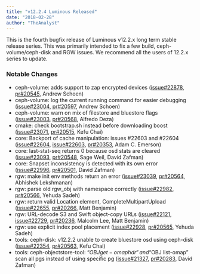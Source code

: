 ```yaml
---
title: "v12.2.4 Luminous Released"
date: "2018-02-28"
author: "TheAnalyst"
---
```


This is the fourth bugfix release of Luminous v12.2.x long term stable release series. This was primarily intended to fix a few build, ceph-volume/ceph-disk and RGW issues. We recommend all the users of 12.2.x series to update.

### Notable Changes

- ceph-volume: adds support to zap encrypted devices ([issue#22878](http://tracker.ceph.com/issues/22878), [pr#20545](https://github.com/ceph/ceph/pull/20545), Andrew Schoen)
- ceph-volume: log the current running command for easier debugging ([issue#23004](http://tracker.ceph.com/issues/23004), [pr#20597](https://github.com/ceph/ceph/pull/20597), Andrew Schoen)
- ceph-volume: warn on mix of filestore and bluestore flags ([issue#23003](http://tracker.ceph.com/issues/23003), [pr#20568](https://github.com/ceph/ceph/pull/20568), Alfredo Deza)
- cmake: check bootstrap.sh instead before downloading boost ([issue#23071](http://tracker.ceph.com/issues/23071), [pr#20515](https://github.com/ceph/ceph/pull/20515), Kefu Chai)
- core: Backport of cache manipulation: issues #22603 and #22604 ([issue#22604](http://tracker.ceph.com/issues/22604), [issue#22603](http://tracker.ceph.com/issues/22603), [pr#20353](https://github.com/ceph/ceph/pull/20353), Adam C. Emerson)
- core: last-stat-seq returns 0 because osd stats are cleared ([issue#23093](http://tracker.ceph.com/issues/23093), [pr#20548](https://github.com/ceph/ceph/pull/20548), Sage Weil, David Zafman)
- core: Snapset inconsistency is detected with its own error ([issue#22996](http://tracker.ceph.com/issues/22996), [pr#20501](https://github.com/ceph/ceph/pull/20501), David Zafman)
- rgw: make init env methods return an error ([issue#23039](http://tracker.ceph.com/issues/23039), [pr#20564](https://github.com/ceph/ceph/pull/20564), Abhishek Lekshmanan)
- rgw: parse old rgw\_obj with namespace correctly ([issue#22982](http://tracker.ceph.com/issues/22982), [pr#20566](https://github.com/ceph/ceph/pull/20566), Yehuda Sadeh)
- rgw: return valid Location element, CompleteMultipartUpload ([issue#22655](http://tracker.ceph.com/issues/22655), [pr#20266](https://github.com/ceph/ceph/pull/20266), Matt Benjamin)
- rgw: URL-decode S3 and Swift object-copy URLs ([issue#22121](http://tracker.ceph.com/issues/22121), [issue#22729](http://tracker.ceph.com/issues/22729), [pr#20236](https://github.com/ceph/ceph/pull/20236), Malcolm Lee, Matt Benjamin)
- rgw: use explicit index pool placement ([issue#22928](http://tracker.ceph.com/issues/22928), [pr#20565](https://github.com/ceph/ceph/pull/20565), Yehuda Sadeh)
- tools: ceph-disk: v12.2.2 unable to create bluestore osd using ceph-disk ([issue#22354](http://tracker.ceph.com/issues/22354), [pr#20563](https://github.com/ceph/ceph/pull/20563), Kefu Chai)
- tools: ceph-objectstore-tool: “$OBJ get-omaphdr” and “$OBJ list-omap” scan all pgs instead of using specific pg ([issue#21327](http://tracker.ceph.com/issues/21327), [pr#20283](https://github.com/ceph/ceph/pull/20283), David Zafman)
